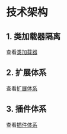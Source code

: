 技术架构
===

## 1. 类加载器隔离

查看[类加载器](classloader.md)

## 2. 扩展体系

查看[扩展体系](extension.md)

## 3. 插件体系

查看[插件体系](plugin.md)
